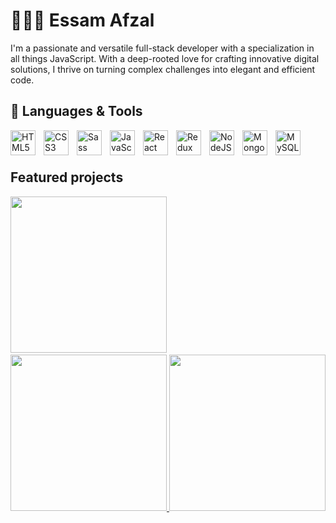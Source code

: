 # 👨🏻‍💻 Essam Afzal
I'm a passionate and versatile full-stack developer with a specialization in all things JavaScript. With a deep-rooted love for crafting innovative digital solutions, I thrive on turning complex challenges into elegant and efficient code.

## 🧰 Languages & Tools
<div>
<img align="left" alt="HTML5" width="40px" style="padding-right:10px; padding-bottom:20px;" src="https://cdn.jsdelivr.net/gh/devicons/devicon/icons/html5/html5-original.svg" />
<img align="left" alt="CSS3" width="40px" style="padding-right:10px;" src="https://cdn.jsdelivr.net/gh/devicons/devicon/icons/css3/css3-original.svg" />
<img align="left" alt="Sass" width="40px" style="padding-right:10px;" src="https://cdn.jsdelivr.net/gh/devicons/devicon/icons/sass/sass-original.svg" />
<img align="left" alt="JavaScript" width="40px" style="padding-right:10px;" src="https://cdn.jsdelivr.net/gh/devicons/devicon/icons/javascript/javascript-original.svg" />
<img align="left" alt="React" width="40px" style="padding-right:10px;" src="https://cdn.jsdelivr.net/gh/devicons/devicon/icons/react/react-original.svg" />
<img align="left" alt="Redux" width="40px" style="padding-right:10px;" src="https://cdn.jsdelivr.net/gh/devicons/devicon/icons/redux/redux-original.svg" />
<img align="left" alt="NodeJS" width="40px" style="padding-right:10px;" src="https://cdn.jsdelivr.net/gh/devicons/devicon/icons/nodejs/nodejs-original.svg" />
<img align="left" alt="MongoDB" width="40px" style="padding-right:10px;" src="https://cdn.jsdelivr.net/gh/devicons/devicon/icons/mongodb/mongodb-original.svg" />
<img align="left" alt="MySQL" width="40px" style="padding-right:10px;" src="https://cdn.jsdelivr.net/gh/devicons/devicon/icons/mysql/mysql-original.svg"/>
  </div>

<br/><br/>

<h2 style="display:block;">Featured projects</h2>
<a href="https://github.com/e-afzal/genesis" target="_blank" style="padding-right:30px">
<img style="height:auto; width:250px;" src="https://www.essamafzal.com/_next/image?url=%2Fwork%2Fgenesis%2Fgenesis_thumbnail.webp&w=2048&q=75" />
</a>
<a href="https://github.com/e-afzal/stash" target="_blank">
<img style="height:auto; width:250px;" src="https://www.essamafzal.com/_next/image?url=%2Fwork%2Fstash%2Fstash_thumbnail.webp&w=2048&q=75" />
</a>
<a href="https://github.com/e-afzal/stash" target="_blank">
<img style="height:auto; width:250px;" src="https://www.essamafzal.com/_next/image?url=%2Fwork%2Fwolfram_realty%2Fwolfram_thumbnail.webp&w=2048&q=75" />
</a>
<!--
**e-afzal/e-afzal** is a ✨ _special_ ✨ repository because its `README.md` (this file) appears on your GitHub profile.

Here are some ideas to get you started:

- 🔭 I’m currently working on ...
- 🌱 I’m currently learning ...
- 👯 I’m looking to collaborate on ...
- 🤔 I’m looking for help with ...
- 💬 Ask me about ...
- 📫 How to reach me: ...
- 😄 Pronouns: ...
- ⚡ Fun fact: ...
-->
